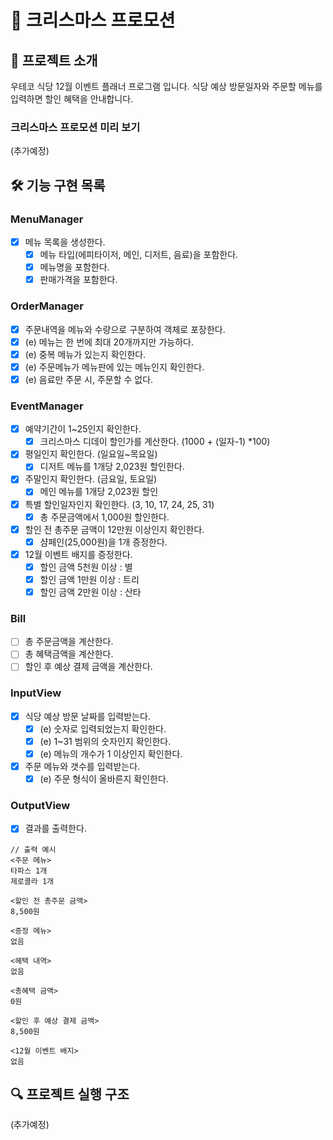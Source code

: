 # 🎄 크리스마스 프로모션

## 🚀 프로젝트 소개

우테코 식당 12월 이벤트 플래너 프로그램 입니다.
식당 예상 방문일자와 주문할 메뉴를 입력하면 할인 혜택을 안내합니다.

### 크리스마스 프로모션 미리 보기

(추가예정)

## 🛠️ 기능 구현 목록

### MenuManager

- [x] 메뉴 목록을 생성한다.
  - [x] 메뉴 타입(에피타이저, 메인, 디저트, 음료)을 포함한다.
  - [x] 메뉴명을 포함한다.
  - [x] 판매가격을 포함한다.

### OrderManager

- [x] 주문내역을 메뉴와 수량으로 구분하여 객체로 포장한다.
- [x] (e) 메뉴는 한 번에 최대 20개까지만 가능하다.
- [x] (e) 중복 메뉴가 있는지 확인한다.
- [x] (e) 주문메뉴가 메뉴판에 있는 메뉴인지 확인한다.
- [x] (e) 음료만 주문 시, 주문할 수 없다.

### EventManager

- [x] 예약기간이 1~25인지 확인한다.
  - [x] 크리스마스 디데이 할인가를 계산한다. (1000 + (일자-1) \*100)
- [x] 평일인지 확인한다. (일요일~목요일)
  - [x] 디저트 메뉴를 1개당 2,023원 할인한다.
- [x] 주말인지 확인한다. (금요일, 토요일)
  - [x] 메인 메뉴를 1개당 2,023원 할인
- [x] 특별 할인일자인지 확인한다. (3, 10, 17, 24, 25, 31)
  - [x] 총 주문금액에서 1,000원 할인한다.
- [x] 할인 전 총주문 금액이 12만원 이상인지 확인한다.
  - [x] 샴페인(25,000원)을 1개 증정한다.
- [x] 12월 이벤트 배지를 증정한다.
  - [x] 할인 금액 5천원 이상 : 별
  - [x] 할인 금액 1만원 이상 : 트리
  - [x] 할인 금액 2만원 이상 : 산타

### Bill

- [ ] 총 주문금액을 계산한다.
- [ ] 총 혜택금액을 계산한다.
- [ ] 할인 후 예상 결제 금액을 계산한다.

### InputView

- [x] 식당 예상 방문 날짜를 입력받는다.
  - [x] (e) 숫자로 입력되었는지 확인한다.
  - [x] (e) 1~31 범위의 숫자인지 확인한다.
  - [x] (e) 메뉴의 개수가 1 이상인지 확인한다.
- [x] 주문 메뉴와 갯수를 입력받는다.
  - [x] (e) 주문 형식이 올바른지 확인한다.

### OutputView

- [x] 결과를 출력한다.

```
// 출력 예시
<주문 메뉴>
타파스 1개
제로콜라 1개

<할인 전 총주문 금액>
8,500원

<증정 메뉴>
없음

<혜택 내역>
없음

<총혜택 금액>
0원

<할인 후 예상 결제 금액>
8,500원

<12월 이벤트 배지>
없음
```

## 🔍 프로젝트 실행 구조

(추가예정)
